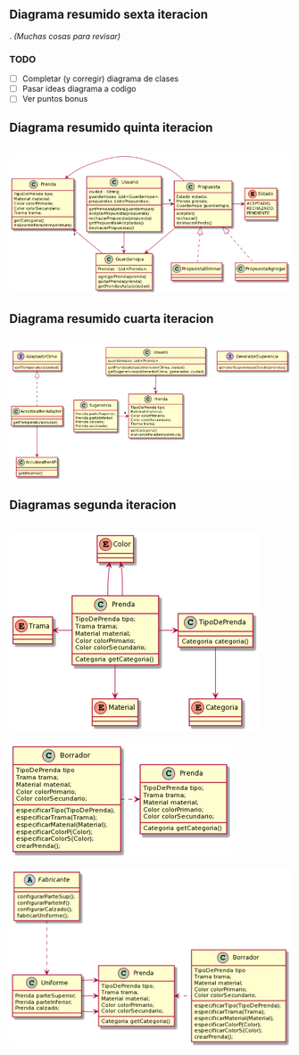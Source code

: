 ## Diagrama resumido sexta iteracion
. *(Muchas cosas para revisar)*




### TODO
- [ ] Completar (y corregir) diagrama de clases
- [ ] Pasar ideas diagrama a codigo
- [ ] Ver puntos bonus

## Diagrama resumido quinta iteracion
<br>
<img src="https://github.com/josibuttazzoni/TP-QueMePongo/blob/master/Diagramas/QMPquntaIteracion1.png" />
<br>

## Diagrama resumido cuarta iteracion
<br>
<img src="https://github.com/josibuttazzoni/TP-QueMePongo/blob/master/Diagramas/QMP%20tercerIteracion3.png" />
<br>

## Diagramas segunda iteracion
<br>
<img src="https://github.com/josibuttazzoni/TP-QueMePongo/blob/master/Diagramas/QMP%20segIteracion1.png" />
<br>

<br>
<img src="https://github.com/josibuttazzoni/TP-QueMePongo/blob/master/Diagramas/QMP%20segIteracion2.png" />
<br>

<br>
<img src="https://github.com/josibuttazzoni/TP-QueMePongo/blob/master/Diagramas/QMP%20segIteracion3.png" />
<br>
